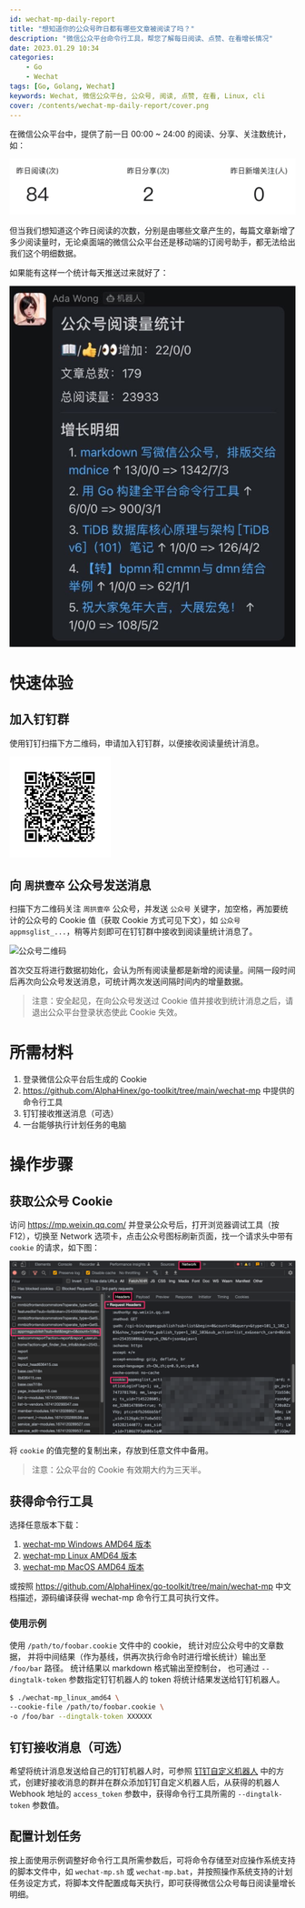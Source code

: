 ```yaml
---
id: wechat-mp-daily-report
title: "想知道你的公众号昨日都有哪些文章被阅读了吗？"
description: "微信公众平台命令行工具，帮您了解每日阅读、点赞、在看增长情况"
date: 2023.01.29 10:34
categories:
    - Go
    - Wechat
tags: [Go, Golang, Wechat]
keywords: Wechat, 微信公众平台, 公众号, 阅读, 点赞, 在看, Linux, cli
cover: /contents/wechat-mp-daily-report/cover.png
---
```


在微信公众平台中，提供了前一日 00:00 ~ 24:00 的阅读、分享、关注数统计，如：

![昨日数据统计](/contents/wechat-mp-daily-report/lastday.png)

但当我们想知道这个昨日阅读的次数，分别是由哪些文章产生的，每篇文章新增了多少阅读量时，无论桌面端的微信公众平台还是移动端的订阅号助手，都无法给出我们这个明细数据。

如果能有这样一个统计每天推送过来就好了：

![增长明细](/contents/wechat-mp-daily-report/cover.png)

# 快速体验

## 加入钉钉群

使用钉钉扫描下方二维码，申请加入钉钉群，以便接收阅读量统计消息。

![钉钉群二维码](/contents/wechat-mp-daily-report/dingtalk.png)

## 向 `周拱壹卒` 公众号发送消息

扫描下方二维码关注 `周拱壹卒` 公众号，并发送 `公众号` 关键字，加空格，再加要统计的公众号的 Cookie 值（获取 Cookie 方式可见下文），如 `公众号 appmsglist_...`，稍等片刻即可在钉钉群中接收到阅读量统计消息了。

![公众号二维码](https://alphahinex.github.io/slides/topics/tdd-from-entry-to-abandon/resources/public.jpg)

首次交互将进行数据初始化，会认为所有阅读量都是新增的阅读量。间隔一段时间后再次向公众号发送消息，可统计两次发送间隔时间内的增量数据。

> 注意：安全起见，在向公众号发送过 Cookie 值并接收到统计消息之后，请退出公众平台登录状态使此 Cookie 失效。

# 所需材料

1. 登录微信公众平台后生成的 Cookie
1. https://github.com/AlphaHinex/go-toolkit/tree/main/wechat-mp 中提供的命令行工具
1. 钉钉接收推送消息（可选）
1. 一台能够执行计划任务的电脑

# 操作步骤

## 获取公众号 Cookie

访问 https://mp.weixin.qq.com/ 并登录公众号后，打开浏览器调试工具（按 F12），切换至 Network 选项卡，点击公众号图标刷新页面，找一个请求头中带有 `cookie` 的请求，如下图：

![获得公众号Cookie](/contents/wechat-mp-daily-report/cookie.png)

将 `cookie` 的值完整的复制出来，存放到任意文件中备用。

> 注意：公众平台的 Cookie 有效期大约为三天半。

## 获得命令行工具

选择任意版本下载：

1. [wechat-mp Windows AMD64 版本](/contents/wechat-mp-daily-report/wechat-mp_win_amd64.exe)
1. [wechat-mp Linux AMD64 版本](/contents/wechat-mp-daily-report/wechat-mp_linux_amd64)
1. [wechat-mp MacOS AMD64 版本](/contents/wechat-mp-daily-report/wechat-mp_darwin_amd64)

或按照 https://github.com/AlphaHinex/go-toolkit/tree/main/wechat-mp 中文档描述，源码编译获得 wechat-mp 命令行工具可执行文件。

### 使用示例

使用 `/path/to/foobar.cookie` 文件中的 cookie，
统计对应公众号中的文章数据，
并将中间结果（作为基线，供再次执行命令时进行增长统计）输出至 `/foo/bar` 路径。
统计结果以 markdown 格式输出至控制台，
也可通过 `--dingtalk-token` 参数指定钉钉机器人的 token 将统计结果发送给钉钉机器人。

```bash
$ ./wechat-mp_linux_amd64 \
--cookie-file /path/to/foobar.cookie \
-o /foo/bar --dingtalk-token XXXXXX
```

## 钉钉接收消息（可选）

希望将统计消息发送给自己的钉钉机器人时，可参照 [钉钉自定义机器人](https://alphahinex.github.io/2022/03/06/dingtalk-custom-robot/) 中的方式，创建好接收消息的群并在群众添加钉钉自定义机器人后，从获得的机器人 Webhook 地址的 `access_token` 参数中，获得命令行工具所需的 `--dingtalk-token` 参数值。

## 配置计划任务

按上面使用示例调整好命令行工具所需参数后，可将命令存储至对应操作系统支持的脚本文件中，如 `wechat-mp.sh` 或 `wechat-mp.bat`，并按照操作系统支持的计划任务设定方式，将脚本文件配置成每天执行，即可获得微信公众号每日阅读量增长明细。